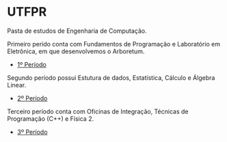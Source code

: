 # UTFPR

Pasta de estudos de Engenharia de Computação.

Primeiro perído conta com Fundamentos de Programação e Laboratório em Eletrônica, em que desenvolvemos o Arboretum.
- [1º Período](https://github.com/NicolasAuersvalt/UTFPR/tree/main/1%20Per%C3%ADodo)
  
Segundo período possui Estutura de dados, Estatística, Cálculo e Álgebra Linear.
- [2º Período](https://github.com/NicolasAuersvalt/UTFPR/tree/main/2%20Per%C3%ADodo/Estrutura%20de%20Dados)

Terceiro período conta com Oficinas de Integração, Técnicas de Programação (C++) e Física 2.
- [3º Período](https://github.com/NicolasAuersvalt/UTFPR/tree/main/3%20Per%C3%ADodo/)